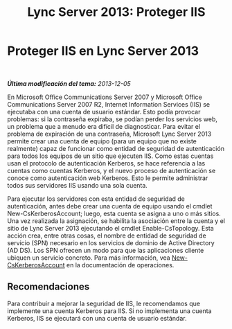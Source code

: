 ﻿---
title: 'Lync Server 2013: Proteger IIS'
TOCTitle: Proteger IIS en Lync Server 2013
ms:assetid: a67171a6-6703-4e09-abb3-35d335bb674e
ms:mtpsurl: https://technet.microsoft.com/es-es/library/Dn518332(v=OCS.15)
ms:contentKeyID: 60505977
ms.date: 01/07/2017
mtps_version: v=OCS.15
ms.translationtype: HT
---

# Proteger IIS en Lync Server 2013

 

_**Última modificación del tema:** 2013-12-05_

En Microsoft Office Communications Server 2007 y Microsoft Office Communications Server 2007 R2, Internet Information Services (IIS) se ejecutaba con una cuenta de usuario estándar. Esto podía provocar problemas: si la contraseña expiraba, se podían perder los servicios web, un problema que a menudo era difícil de diagnosticar. Para evitar el problema de expiración de una contraseña, Microsoft Lync Server 2013 permite crear una cuenta de equipo (para un equipo que no existe realmente) capaz de funcionar como entidad de seguridad de autenticación para todos los equipos de un sitio que ejecuten IIS. Como estas cuentas usan el protocolo de autenticación Kerberos, se hace referencia a las cuentas como cuentas Kerberos, y el nuevo proceso de autenticación se conoce como autenticación web Kerberos. Esto le permite administrar todos sus servidores IIS usando una sola cuenta.

Para ejecutar los servidores con esta entidad de seguridad de autenticación, antes debe crear una cuenta de equipo usando el cmdlet New-CsKerberosAccount; luego, esta cuenta se asigna a uno o más sitios. Una vez realizada la asignación, se habilita la asociación entre la cuenta y el sitio de Lync Server 2013 ejecutando el cmdlet Enable-CsTopology. Esta acción crea, entre otras cosas, el nombre de entidad de seguridad de servicio (SPN) necesario en los servicios de dominio de Active Directory (AD DS). Los SPN ofrecen un modo para que las aplicaciones cliente ubiquen un servicio concreto. Para más información, vea [New-CsKerberosAccount](new-cskerberosaccount.md) en la documentación de operaciones.

## Recomendaciones

Para contribuir a mejorar la seguridad de IIS, le recomendamos que implemente una cuenta Kerberos para IIS. Si no implementa una cuenta Kerberos, IIS se ejecutará con una cuenta de usuario estándar.


